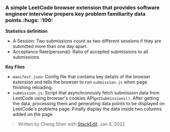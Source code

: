 ﻿<h3>A simple LeetCode browser extension that provides software engineer interview prepers key problem familiarity data points.:hugs: :100:</h3>

**Statistics definition** 
 - A Session: Two submissions count as two different sessions if they are submitted more than one day apart.
 - Acceptance Rate(personal): Ratio of accepted submissions to all submissions.
 
 **Key Files**
 - ```manifest.json```: Config file that contains key details of the browser extension and tells the browser to run ```submission.js``` when page finishing reloading. 
  - ```submission.js```: Script that asynchronously fetch submission data from LeetCode using browser's cookies API```getSubmissions()```. After getting the data, processing them and generating data points to be displayed on LeetCode's problems page. Finally display the data inside two columns added on the page.

> Written by Cheng Shen with [StackEdit](https://stackedit.io/).
> Jan 6, 2022
